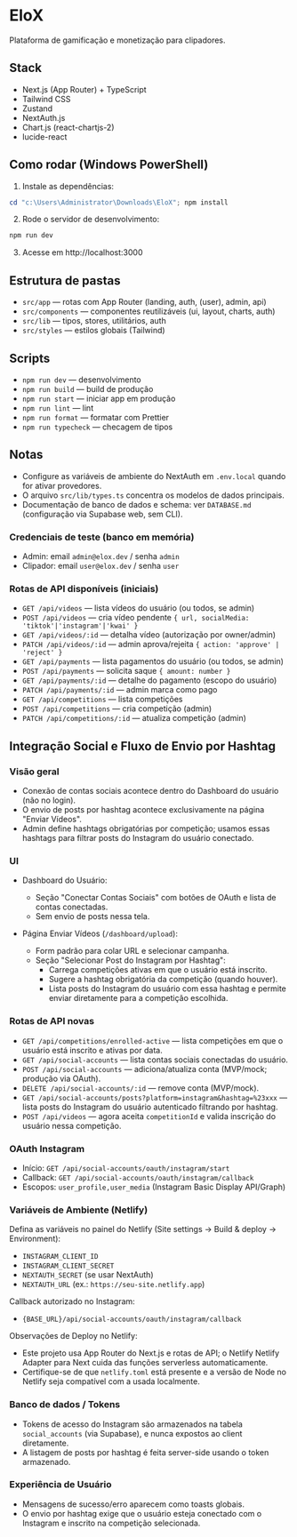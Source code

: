 # EloX

Plataforma de gamificação e monetização para clipadores.

## Stack
- Next.js (App Router) + TypeScript
- Tailwind CSS
- Zustand
- NextAuth.js
- Chart.js (react-chartjs-2)
- lucide-react

## Como rodar (Windows PowerShell)

1. Instale as dependências:

```powershell
cd "c:\Users\Administrator\Downloads\EloX"; npm install
```

2. Rode o servidor de desenvolvimento:

```powershell
npm run dev
```

3. Acesse em http://localhost:3000

## Estrutura de pastas

- `src/app` — rotas com App Router (landing, auth, (user), admin, api)
- `src/components` — componentes reutilizáveis (ui, layout, charts, auth)
- `src/lib` — tipos, stores, utilitários, auth
- `src/styles` — estilos globais (Tailwind)

## Scripts
- `npm run dev` — desenvolvimento
- `npm run build` — build de produção
- `npm run start` — iniciar app em produção
- `npm run lint` — lint
- `npm run format` — formatar com Prettier
- `npm run typecheck` — checagem de tipos

## Notas
- Configure as variáveis de ambiente do NextAuth em `.env.local` quando for ativar provedores.
- O arquivo `src/lib/types.ts` concentra os modelos de dados principais.
- Documentação de banco de dados e schema: ver `DATABASE.md` (configuração via Supabase web, sem CLI).

### Credenciais de teste (banco em memória)

- Admin: email `admin@elox.dev` / senha `admin`
- Clipador: email `user@elox.dev` / senha `user`

### Rotas de API disponíveis (iniciais)

- `GET /api/videos` — lista vídeos do usuário (ou todos, se admin)
- `POST /api/videos` — cria vídeo pendente `{ url, socialMedia: 'tiktok'|'instagram'|'kwai' }`
- `GET /api/videos/:id` — detalha vídeo (autorização por owner/admin)
- `PATCH /api/videos/:id` — admin aprova/rejeita `{ action: 'approve' | 'reject' }`
- `GET /api/payments` — lista pagamentos do usuário (ou todos, se admin)
- `POST /api/payments` — solicita saque `{ amount: number }`
- `GET /api/payments/:id` — detalhe do pagamento (escopo do usuário)
- `PATCH /api/payments/:id` — admin marca como pago
- `GET /api/competitions` — lista competições
- `POST /api/competitions` — cria competição (admin)
- `PATCH /api/competitions/:id` — atualiza competição (admin)

## Integração Social e Fluxo de Envio por Hashtag

### Visão geral

- Conexão de contas sociais acontece dentro do Dashboard do usuário (não no login).
- O envio de posts por hashtag acontece exclusivamente na página "Enviar Vídeos".
- Admin define hashtags obrigatórias por competição; usamos essas hashtags para filtrar posts do Instagram do usuário conectado.

### UI

- Dashboard do Usuário:
  - Seção "Conectar Contas Sociais" com botões de OAuth e lista de contas conectadas.
  - Sem envio de posts nessa tela.

- Página Enviar Vídeos (`/dashboard/upload`):
  - Form padrão para colar URL e selecionar campanha.
  - Seção "Selecionar Post do Instagram por Hashtag":
    - Carrega competições ativas em que o usuário está inscrito.
    - Sugere a hashtag obrigatória da competição (quando houver).
    - Lista posts do Instagram do usuário com essa hashtag e permite enviar diretamente para a competição escolhida.

### Rotas de API novas

- `GET /api/competitions/enrolled-active` — lista competições em que o usuário está inscrito e ativas por data.
- `GET /api/social-accounts` — lista contas sociais conectadas do usuário.
- `POST /api/social-accounts` — adiciona/atualiza conta (MVP/mock; produção via OAuth).
- `DELETE /api/social-accounts/:id` — remove conta (MVP/mock).
- `GET /api/social-accounts/posts?platform=instagram&hashtag=%23xxx` — lista posts do Instagram do usuário autenticado filtrando por hashtag.
- `POST /api/videos` — agora aceita `competitionId` e valida inscrição do usuário nessa competição.

### OAuth Instagram

- Início: `GET /api/social-accounts/oauth/instagram/start`
- Callback: `GET /api/social-accounts/oauth/instagram/callback`
- Escopos: `user_profile,user_media` (Instagram Basic Display API/Graph)

### Variáveis de Ambiente (Netlify)

Defina as variáveis no painel do Netlify (Site settings → Build & deploy → Environment):

- `INSTAGRAM_CLIENT_ID`
- `INSTAGRAM_CLIENT_SECRET`
- `NEXTAUTH_SECRET` (se usar NextAuth)
- `NEXTAUTH_URL` (ex.: `https://seu-site.netlify.app`)

Callback autorizado no Instagram:

- `{BASE_URL}/api/social-accounts/oauth/instagram/callback`

Observações de Deploy no Netlify:

- Este projeto usa App Router do Next.js e rotas de API; o Netlify Netlify Adapter para Next cuida das funções serverless automaticamente.
- Certifique-se de que `netlify.toml` está presente e a versão de Node no Netlify seja compatível com a usada localmente.

### Banco de dados / Tokens

- Tokens de acesso do Instagram são armazenados na tabela `social_accounts` (via Supabase), e nunca expostos ao client diretamente.
- A listagem de posts por hashtag é feita server-side usando o token armazenado.

### Experiência de Usuário

- Mensagens de sucesso/erro aparecem como toasts globais.
- O envio por hashtag exige que o usuário esteja conectado com o Instagram e inscrito na competição selecionada.
